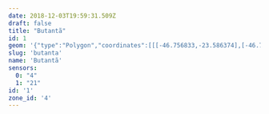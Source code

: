 ```yaml
---
date: 2018-12-03T19:59:31.509Z
draft: false
title: "Butantã"
id: 1
geom: '{"type":"Polygon","coordinates":[[[-46.756833,-23.586374],[-46.756856,-23.586638],[-46.750942,-23.586684],[-46.749681,-23.58664],[-46.748449,-23.5864],[-46.747702,-23.586125],[-46.745848,-23.585279],[-46.745091,-23.585117],[-46.744358,-23.585086],[-46.739767,-23.585282],[-46.738857,-23.58516],[-46.737995,-23.584893],[-46.735697,-23.58985],[-46.733082,-23.588754],[-46.732741,-23.588456],[-46.732501,-23.588143],[-46.73231,-23.587739],[-46.732123,-23.587074],[-46.731858,-23.586695],[-46.731463,-23.586295],[-46.730878,-23.58594],[-46.729687,-23.585504],[-46.72894,-23.585116],[-46.725535,-23.58238],[-46.724219,-23.583928],[-46.724203,-23.584114],[-46.724458,-23.585131],[-46.724518,-23.585895],[-46.724568,-23.585916],[-46.724445,-23.58677],[-46.7205,-23.58526],[-46.719371,-23.584985],[-46.718421,-23.584877],[-46.717894,-23.584718],[-46.717416,-23.584467],[-46.716969,-23.58414],[-46.71513,-23.583439],[-46.713008,-23.582503],[-46.712398,-23.582114],[-46.711712,-23.581443],[-46.710734,-23.579881],[-46.710289,-23.579743],[-46.710127,-23.579558],[-46.710076,-23.57926],[-46.709035,-23.578647],[-46.708295,-23.578061],[-46.708065,-23.577736],[-46.706998,-23.575395],[-46.706256,-23.573946],[-46.705987,-23.573631],[-46.705696,-23.573447],[-46.703896,-23.572611],[-46.703016,-23.57247],[-46.701839,-23.572434],[-46.700897,-23.572329],[-46.701378,-23.571722],[-46.702251,-23.570331],[-46.70297,-23.568836],[-46.704915,-23.563281],[-46.70561,-23.562166],[-46.706382,-23.561267],[-46.707257,-23.560583],[-46.708299,-23.559992],[-46.717218,-23.555757],[-46.730118,-23.549344],[-46.731581,-23.548278],[-46.732308,-23.549249],[-46.732595,-23.549833],[-46.732672,-23.550452],[-46.732588,-23.551257],[-46.732606,-23.55198],[-46.732965,-23.552767],[-46.733448,-23.553429],[-46.739494,-23.556831],[-46.740035,-23.556963],[-46.741341,-23.556947],[-46.741768,-23.557014],[-46.742407,-23.557404],[-46.743236,-23.558168],[-46.743631,-23.558378],[-46.744128,-23.558508],[-46.743835,-23.560253],[-46.743353,-23.560217],[-46.743317,-23.560407],[-46.743686,-23.560751],[-46.743625,-23.561257],[-46.742272,-23.562916],[-46.742467,-23.562886],[-46.742348,-23.56304],[-46.742159,-23.563135],[-46.741895,-23.563424],[-46.742015,-23.5635],[-46.741792,-23.563748],[-46.742529,-23.564278],[-46.741507,-23.565575],[-46.742566,-23.56636],[-46.742073,-23.566965],[-46.741991,-23.566916],[-46.741115,-23.567997],[-46.741368,-23.568403],[-46.741729,-23.568805],[-46.738979,-23.572201],[-46.738547,-23.572498],[-46.73582,-23.573862],[-46.735965,-23.574115],[-46.736969,-23.573752],[-46.737366,-23.573679],[-46.738835,-23.574088],[-46.738996,-23.574196],[-46.73977,-23.57512],[-46.74274,-23.576695],[-46.742943,-23.576958],[-46.743181,-23.577655],[-46.743349,-23.577823],[-46.743625,-23.577911],[-46.74456,-23.578016],[-46.744922,-23.578165],[-46.745048,-23.57838],[-46.745124,-23.57897],[-46.7455,-23.579175],[-46.745675,-23.5792],[-46.745911,-23.579124],[-46.74678,-23.57857],[-46.747939,-23.578139],[-46.74847,-23.578101],[-46.748867,-23.578211],[-46.749111,-23.57843],[-46.749606,-23.579067],[-46.749631,-23.579414],[-46.749413,-23.579796],[-46.749385,-23.580093],[-46.74948,-23.58029],[-46.749957,-23.580691],[-46.75004,-23.580846],[-46.750012,-23.581032],[-46.749512,-23.581822],[-46.749452,-23.582022],[-46.749458,-23.582225],[-46.749649,-23.582696],[-46.749628,-23.583311],[-46.749774,-23.583538],[-46.750114,-23.583699],[-46.750843,-23.583481],[-46.751128,-23.583521],[-46.751339,-23.583635],[-46.751639,-23.583953],[-46.751835,-23.584752],[-46.752006,-23.584913],[-46.752166,-23.58497],[-46.752459,-23.58494],[-46.753322,-23.584476],[-46.753525,-23.58442],[-46.754347,-23.584519],[-46.754336,-23.584682],[-46.754434,-23.584535],[-46.754703,-23.584598],[-46.754926,-23.584775],[-46.75532,-23.585592],[-46.755605,-23.585739],[-46.756466,-23.585914],[-46.756885,-23.586284],[-46.756833,-23.586374]]]}'
slug: 'butanta'
name: 'Butantã'
sensors:
  0: "4"
  1: "21"
id: '1'
zone_id: '4'
---
```

		